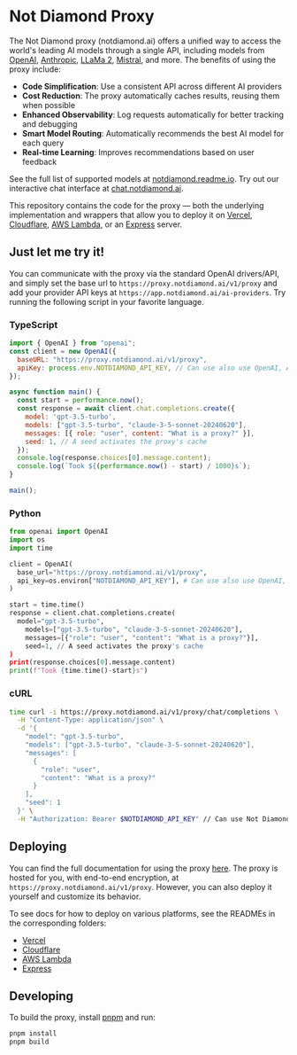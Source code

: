 # Not Diamond Proxy

The Not Diamond proxy (notdiamond.ai) offers a unified way to access the world's leading AI models through a single API, including
models from [OpenAI](https://platform.openai.com/docs/models), [Anthropic](https://docs.anthropic.com/claude/reference/getting-started-with-the-api), [LLaMa 2](https://ai.meta.com/llama/),
[Mistral](https://mistral.ai/), and more. The benefits of using the proxy include:

- **Code Simplification**: Use a consistent API across different AI providers
- **Cost Reduction**: The proxy automatically caches results, reusing them when possible
- **Enhanced Observability**: Log requests automatically for better tracking and debugging
- **Smart Model Routing**: Automatically recommends the best AI model for each query
- **Real-time Learning**: Improves recommendations based on user feedback

See the full list of supported models at [notdiamond.readme.io](https://docs.notdiamond.ai).
Try out our interactive chat interface at [chat.notdiamond.ai](https://chat.notdiamond.ai).

This repository contains the code for the proxy — both the underlying implementation and wrappers that allow you to
deploy it on [Vercel](https://vercel.com), [Cloudflare](https://developers.cloudflare.com/workers/),
[AWS Lambda](https://aws.amazon.com/lambda/), or an [Express](https://expressjs.com/) server.

## Just let me try it!

You can communicate with the proxy via the standard OpenAI drivers/API, and simply set the base url to
`https://proxy.notdiamond.ai/v1/proxy` and add your provider API keys at `https://app.notdiamond.ai/ai-providers`. Try running the following script in your favorite language.

### TypeScript

```javascript copy
import { OpenAI } from "openai";
const client = new OpenAI({
  baseURL: "https://proxy.notdiamond.ai/v1/proxy",
  apiKey: process.env.NOTDIAMOND_API_KEY, // Can use also use OpenAI, Anthropic, etc. keys directly if only using 1 provider
});

async function main() {
  const start = performance.now();
  const response = await client.chat.completions.create({
    model: 'gpt-3.5-turbo',
    models: ["gpt-3.5-turbo", "claude-3-5-sonnet-20240620"],
    messages: [{ role: "user", content: "What is a proxy?" }],
    seed: 1, // A seed activates the proxy's cache
  });
  console.log(response.choices[0].message.content);
  console.log(`Took ${(performance.now() - start) / 1000}s`);
}

main();
```

### Python

```python copy
from openai import OpenAI
import os
import time

client = OpenAI(
  base_url="https://proxy.notdiamond.ai/v1/proxy",
  api_key=os.environ["NOTDIAMOND_API_KEY"], # Can use also use OpenAI, Anthropic, etc. keys directly if only using 1 provider
)

start = time.time()
response = client.chat.completions.create(
  model="gpt-3.5-turbo",
	models=["gpt-3.5-turbo", "claude-3-5-sonnet-20240620"],
	messages=[{"role": "user", "content": "What is a proxy?"}],
	seed=1, // A seed activates the proxy's cache
)
print(response.choices[0].message.content)
print(f"Took {time.time()-start}s")
```

### cURL

```bash copy
time curl -i https://proxy.notdiamond.ai/v1/proxy/chat/completions \
  -H "Content-Type: application/json" \
  -d '{
    "model": "gpt-3.5-turbo",
    "models": ["gpt-3.5-turbo", "claude-3-5-sonnet-20240620"],
    "messages": [
      {
        "role": "user",
        "content": "What is a proxy?"
      }
    ],
    "seed": 1
  }' \
  -H "Authorization: Bearer $NOTDIAMOND_API_KEY" // Can use Not Diamond, OpenAI, Anthropic, etc. keys
```

## Deploying

You can find the full documentation for using the proxy [here](https://docs.notdiamond.ai/docs/proxy).
The proxy is hosted for you, with end-to-end encryption, at `https://proxy.notdiamond.ai/v1/proxy`. However, you
can also deploy it yourself and customize its behavior.

To see docs for how to deploy on various platforms, see the READMEs in the corresponding folders:

- [Vercel](./apis/vercel)
- [Cloudflare](./apis/cloudflare)
- [AWS Lambda](./apis/node)
- [Express](./apis/node)

## Developing

To build the proxy, install [pnpm](https://pnpm.io/installation) and run:

```bash
pnpm install
pnpm build
```
